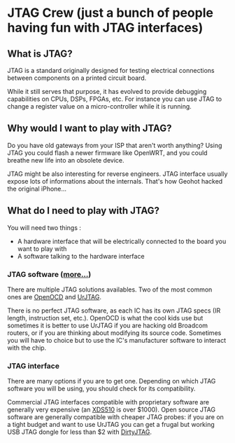 # JTAG Crew (just a bunch of people having fun with JTAG interfaces)

## What is JTAG?

JTAG is a standard originally designed for testing electrical connections between components on a printed circuit board.

While it still serves that purpose, it has evolved to provide debugging capabilities on CPUs, DSPs, FPGAs, etc. For instance you can use JTAG to change a register value on a micro-controller while it is running.

## Why would I want to play with JTAG?

Do you have old gateways from your ISP that aren't worth anything? Using JTAG you could flash a newer firmware like OpenWRT, and you could breathe new life into an obsolete device.

JTAG might be also interesting for reverse engineers. JTAG interface usually expose lots of informations about the internals. That's how Geohot hacked the original iPhone...

## What do I need to play with JTAG?

You will need two things :
 * A hardware interface that will be electrically connected to the board you want to play with
 * A software talking to the hardware interface

### JTAG software ([more...](software.md))

There are multiple JTAG solutions availables. Two of the most common ones are [OpenOCD](http://openocd.org/) and [UrJTAG](http://urjtag.org/).

There is no perfect JTAG software, as each IC has its own JTAG specs (IR length, instruction set, etc.). OpenOCD is what the cool kids use but sometimes it is better to use UrJTAG if you are hacking old Broadcom routers, or if you are thinking about modifying its source code. Sometimes you will have to choice but to use the IC's manufacturer software to interact with the chip.

### JTAG interface

There are many options if you are to get one. Depending on which JTAG software you will be using, you should check for its compatibility.

Commercial JTAG interfaces compatible with proprietary software are generally very expensive (an [XDS510](http://www.spectrumdigital.com/xds510-usb-jtag-emulator/) is over $1000). Open source JTAG software are generally compatible with cheaper JTAG probes: if you are on a tight budget and want to use UrJTAG you can get a frugal but working USB JTAG dongle for less than $2 with [DirtyJTAG](https://github.com/jeanthom/dirtyjtag).
